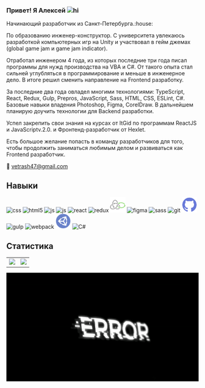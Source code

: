 
### Привет! Я Алексей <img src="https://user-images.githubusercontent.com/1303154/88677602-1635ba80-d120-11ea-84d8-d263ba5fc3c0.gif" width="24px" height="24px" alt="hi">


<p>Начинающий разработчик из Санкт-Петербурга.:house:</p>
<p>По образованию инженер-конструктор. С университета увлекаюсь разработкой компьютерных игр на Unity и участвовал в гейм джемах (global game jam и game jam indicator).</p>
<p>Отработал инженером 4 года, из которых последние три года писал программы для нужд производства на VBA и C#. От такого опыта стал сильней углубляться в программирование и меньше в инженерное дело. В итоге решил сменить направление на Frontend разработку.</p>
<p>За последние два года овладел многими технологиями: TypeScript, React, Redux, Gulp, Prepros, JavaScript, Sass, HTML, CSS, ESLint, С#. Базовые навыки владения Photoshop, Figma, CorelDraw. В дальнейшем планирую доучить технологии для Backend разработки.</p>
<p>Успел закрепить свои знания на курсах от ItGid по программам ReactJS и JavaScriptv.2.0. и Фронтенд-разработчик от Hexlet.</p>
<p>Есть большое желание попасть в команду разработчиков для того, чтобы продолжить заниматься любимым делом и развиваться как Frontend разработчик.</p>

:email: <a href="vetrash47@gmail.com">vetrash47@gmail.com</a>

## Навыки
<p align="left">
	<img style="pointer-events: none" src="https://cdn.jsdelivr.net/gh/devicons/devicon/icons/css3/css3-original.svg" alt="css" width="40" height="40"/>
	<img src="https://cdn.jsdelivr.net/gh/devicons/devicon/icons/html5/html5-original.svg" alt="html5" width="40" height="40"/>
	<img src="https://cdn.jsdelivr.net/gh/devicons/devicon/icons/javascript/javascript-original.svg" alt="js" width="40" height="40"/>
	<img src="https://cdn.jsdelivr.net/gh/devicons/devicon/icons/typescript/typescript-original.svg" alt="js" width="40" height="40"/>
	<img src="https://cdn.jsdelivr.net/gh/devicons/devicon/icons/react/react-original.svg" alt="react" width="40" height="40"/>
	<img src="https://cdn.jsdelivr.net/gh/devicons/devicon/icons/redux/redux-original.svg" alt="redux" width="40" height="40"/>
	<img src="img/redux-saga.svg" alt="saga" width="40" height="40"/>
	<img src="https://cdn.jsdelivr.net/gh/devicons/devicon/icons/figma/figma-original.svg" alt="figma" width="40" height="40"/>
	<img src="https://cdn.jsdelivr.net/gh/devicons/devicon/icons/sass/sass-original.svg" alt="sass" width="40" height="40"/>
	<img src="https://cdn.jsdelivr.net/gh/devicons/devicon/icons/git/git-original.svg" alt="git" width="40" height="40"/>
	<img src="img/github.svg" alt="github" width="40" height="40"/>
	<img src="https://cdn.jsdelivr.net/gh/devicons/devicon/icons/gulp/gulp-plain.svg" alt="gulp" width="40" height="40"/>
	<img src="https://cdn.jsdelivr.net/gh/devicons/devicon/icons/webpack/webpack-original.svg" alt="webpack" width="40" height="40"/>
	<img src="img/unity.svg" alt="unity" width="40" height="40"/>
	<img src="https://cdn.jsdelivr.net/gh/devicons/devicon/icons/csharp/csharp-line.svg" alt="C#" width="40" height="40"/> 
</p>

## Статистика
<table style="border-collapse: collapse; border: none;">
  <tr style="padding: 0">
    <!-- GitHub Stats Card -->  
    <td valign="top"><img height="200" src="https://github-readme-stats.vercel.app/api?username=Vetrash&theme=tokyonight"/></td>
    <!-- GitHub Top Language Card -->
    <td valign="top"><img height="200" src="https://github-readme-stats.vercel.app/api/top-langs/?username=Vetrash&layout=compact&theme=tokyonight"/></td>
  </tr>
</table>

<div align="center">
<a href=#><img  align="center" src="https://github.com/Vetrash/Vetrash/blob/main/img/error.gif"></img></a>
</div>
